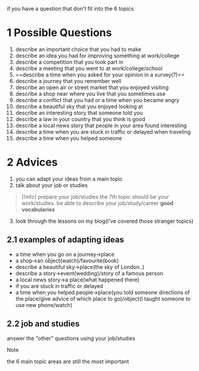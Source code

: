 if you have a question that don't fit into the 6 topics



# 1 Possible Questions
1. describe an important choice that you had to make
2. describe an idea you had for improving something at work/college
3. describe a competition that you took part in
4. describe a meeting that you went to at work/college/school
5. ==describe a time when you asked for your opinion in a survey(?)==
6. describe a journey that you remember well
7. describe an open air or street market that you enjoyed visiting
8. describe a shop near where you live that you sometimes use
9. describe a conflict that you had or a time when you became angry
10. describe a beautiful sky that you enjoyed looking at
11. describe an interesting story that someone told you
12. describe a law in your country that you think is good
13. describe a local news story that people in your area found interesting
14. describe a time when you are stuck in traffic or delayed when traveling
15. describe a time when you helped someone



# 2 Advices
1. you can adapt your ideas from a main topic
2. talk about your job or studies
> [!info] prepare your job/studies
> the 7th topic should be your work/studies.
> be able to describe your job/study/career
> **good vocabularies**
3. look through the lessons on my blog(I've covered those stranger topics)

## 2.1 examples of adapting ideas
- a time when you go on a journey->place
- a shop->an object(watch)/favourite(book)
- describe a beautiful sky->place(the sky of London..)
- describe a story->event(wedding)/story of a famous person
- a local news story->a place(what happened there)
- if you are stuck in traffic or delayed
- a time when you helped people->place(you told someone directions of the place/give advice of which place to go)/object(I taught someone to use new phone/watch)


## 2.2 job and studies
answer the "other" questions using your job/studies

> [!note]
the 6 main topic areas are still the most important
